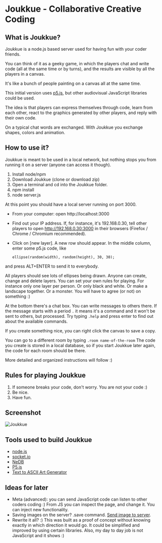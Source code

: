 # Joukkue - Collaborative Creative Coding

## What is Joukkue?

Joukkue is a node.js based server used for having fun with your coder friends.

You can think of it as a geeky game, in which the players chat and write code (all at the same time or by turns), and the results are visible by all the players in a canvas.

It's like a bunch of people painting on a canvas all at the same time.

This initial version uses [p5.js](http://p5js.org), but other audiovisual JavaScript libraries could be used.

The idea is that players can express themselves through code, learn from each other, react to the graphics generated by other players, and reply with their own code.

On a typical chat words are exchanged. With Joukkue you exchange shapes, colors and animation.

## How to use it?

Joukkue is meant to be used in a local network, but nothing stops you from running it on a server (anyone can access it though).

1. Install node/npm
2. Download Joukkue (clone or download zip)
3. Open a terminal and cd into the Joukkue folder.
4. npm install
5. node server.js

At this point you should have a local server running on port 3000.

* From your computer: open http://localhost:3000
* Find out your IP address. If, for instance, it's 192.168.0.30, tell other players to open http://192.168.0.30:3000 in their browsers (Firefox / Chrome / Chromium recommended).
* Click on [new layer]. A new row should appear. In the middle column, enter some p5.js code, like

    ```ellipse(random(width), random(height), 30, 30);```

and press ALT+ENTER to send it to everybody.

All players should see lots of ellipses being drawn.
Anyone can create, change and delete layers. You can set your own rules for playing. For instance only one layer per person. Or only black and white. Or make a landscape together. Or a monster. You will have to agree (or not) on something :)

At the bottom there's a chat box. You can write messages to others there. If the message starts with a period ```.``` it means it's a command and it won't be sent to others, but processed. Try typing ```.help``` and press enter to find out about the available commands.

If you create something nice, you can right click the canvas to save a copy.

You can go to a different room by typing ```.room name-of-the-room``` The code you create is stored in a local database, so if you start Joukkue later again, the code for each room should be there.

More detailed and organized instructions will follow :)

## Rules for playing Joukkue

1. If someone breaks your code, don't worry. You are not your code :)
1. Be nice.
1. Have fun.

## Screenshot

![Joukkue](https://raw.githubusercontent.com/hamoid/Joukkue/master/media/Screenshot.png)

## Tools used to build Joukkue

* [node.js](http://nodejs.org/)
* [socket.io](http://socket.io)
* [NeDB](https://github.com/louischatriot/nedb)
* [P5.js](http://p5js.org)
* [Text to ASCII Art Generator](http://patorjk.com/software/taag/)

## Ideas for later

* Meta (advanced): you can send JavaScript code can listen to other coders coding :) From JS you can inspect the page, and change it. You can inject new functionality.
* Saving images on the server? .save command. [Send image to server](http://www.websector.de/blog/2011/12/22/pushing-binary-image-data-using-node-js-and-socket-io/).
* Rewrite it all? :) This was built as a proof of concept without knowing exactly in which direction it would go. It could be simplified and improved by using certain libraries. Also, my day to day job is not JavaScript and it shows :)
